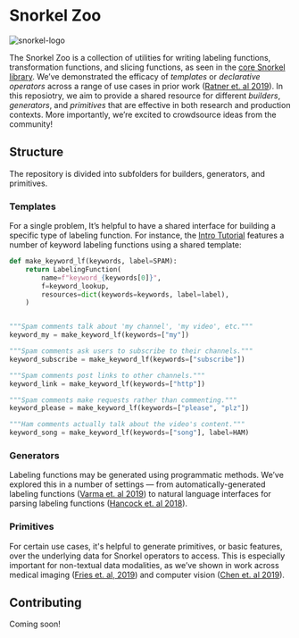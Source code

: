 # Snorkel Zoo
![snorkel-logo](https://www.snorkel.org/doks-theme/assets/images/layout/Snorkel.png)

The Snorkel Zoo is a collection of utilities for writing labeling functions, transformation functions, and slicing functions, as seen in the [core Snorkel library](https://github.com/snorkel-team/snorkel). We’ve demonstrated the efficacy of _templates_ or _declarative operators_ across a range of use cases in prior work ([Ratner et. al 2019](https://arxiv.org/abs/1711.10160)). In this reposiotry, we aim to provide a shared resource for different _builders_, _generators_, and _primitives_ that are effective in both research and production contexts. More importantly, we’re excited to crowdsource ideas from the community!

## Structure
The repository is divided into subfolders for builders, generators, and primitives.

### Templates
For a single problem, It’s helpful to have a shared interface for building a specific type of labeling function. For instance, the [Intro Tutorial](https://www.snorkel.org/use-cases/01-spam-tutorial) features a number of keyword labeling functions using a shared template:

```python
def make_keyword_lf(keywords, label=SPAM):
    return LabelingFunction(
        name=f"keyword_{keywords[0]}",
        f=keyword_lookup,
        resources=dict(keywords=keywords, label=label),
    )


"""Spam comments talk about 'my channel', 'my video', etc."""
keyword_my = make_keyword_lf(keywords=["my"])

"""Spam comments ask users to subscribe to their channels."""
keyword_subscribe = make_keyword_lf(keywords=["subscribe"])

"""Spam comments post links to other channels."""
keyword_link = make_keyword_lf(keywords=["http"])

"""Spam comments make requests rather than commenting."""
keyword_please = make_keyword_lf(keywords=["please", "plz"])

"""Ham comments actually talk about the video's content."""
keyword_song = make_keyword_lf(keywords=["song"], label=HAM)
```

### Generators
Labeling functions may be generated using programmatic methods. We’ve explored this in a number of settings — from automatically-generated labeling functions ([Varma et. al 2019](http://www.vldb.org/pvldb/vol12/p223-varma.pdf)) to natural language interfaces for parsing labeling functions ([Hancock et. al 2018](https://arxiv.org/pdf/1805.03818.pdf)).

### Primitives
For certain use cases, it's helpful to generate primitives, or basic features, over the underlying data for Snorkel operators to access. This is especially important for non-textual data modalities, as we’ve shown in work across medical imaging ([Fries et. al, 2019](https://www.nature.com/articles/s41467-019-11012-3))  and computer vision ([Chen et. al 2019](https://arxiv.org/abs/1904.11622)).

## Contributing
Coming soon!
